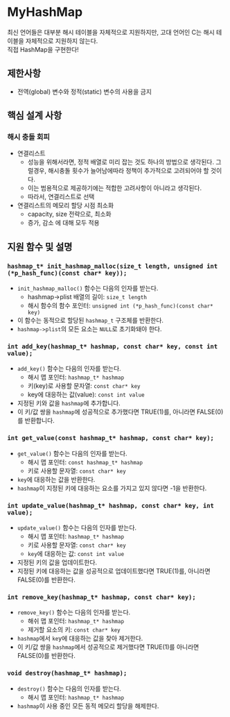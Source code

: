 # MyHashMap
최신 언어들은 대부분 해시 테이블을 자체적으로 지원하지만, 고대 언어인 C는 해시 테이블을 자체적으로 지원하지 않는다. <br>
직접 HashMap을 구현한다!

## 제한사항
- 전역(global) 변수와 정적(static) 변수의 사용을 금지
  
## 핵심 설계 사항
### 해시 충돌 회피 
- 연결리스트
    - 성능을 위해서라면, 정적 배열로 미리 잡는 것도 하나의 방법으로 생각된다. 그럴경우, 해시충돌 횟수가 늘어남에따라 정책이 추가적으로 고려되어야 할 것이다.
    - 이는 범용적으로 제공하기에는 적합한 고려사항이 아니라고 생각된다.
    - 따라서, 연결리스트로 선택
- 연결리스트의 메모리 할당 시점 최소화
    - capacity, size 전략으로, 최소화
    - 증가, 감소 에 대해 모두 적용

## 지원 함수 및 설명
### `hashmap_t* init_hashmap_malloc(size_t length, unsigned int (*p_hash_func)(const char* key));`
- `init_hashmap_malloc()` 함수는 다음의 인자를 받는다.
    - hashmap->plist 배열의 길이: `size_t length`
    - 해시 함수의 함수 포인터: `unsigned int (*p_hash_func)(const char* key)`
- 이 함수는 동적으로 할당된 `hashmap_t` 구조체를 반환한다.
- `hashmap->plist`의 모든 요소는 `NULL`로 초기화돼야 한다.
  
### `int add_key(hashmap_t* hashmap, const char* key, const int value);`
- `add_key()` 함수는 다음의 인자를 받는다.
    - 해시 맵 포인터: `hashmap_t* hashmap`
    - 키(key)로 사용할 문자열: `const char* key`
    - key에 대응하는 값(value): `const int value`
- 지정된 키와 값을 `hashmap`에 추가합니다.
- 이 키/값 쌍을 `hashmap`에 성공적으로 추가했다면 TRUE(1)를, 아니라면 FALSE(0)를 반환합니다.

### `int get_value(const hashmap_t* hashmap, const char* key);`
- `get_value()` 함수는 다음의 인자를 받는다.
    - 해시 맵 포인터: `const hashmap_t* hashmap`
    - 키로 사용할 문자열: `const char* key`
- `key`에 대응하는 값을 반환한다.
- `hashmap`이 지정된 키에 대응하는 요소를 가지고 있지 않다면 -1을 반환한다.

### `int update_value(hashmap_t* hashmap, const char* key, int value);`
- `update_value()` 함수는 다음의 인자를 받는다.
    - 해시 맵 포인터: `hashmap_t* hashmap`
    - 키로 사용할 문자열: `const char* key`
    - `key`에 대응하는 값: `const int value`
- 지정된 키의 값을 업데이트한다.
- 지정된 키에 대응하는 값을 성공적으로 업데이트했다면 TRUE(1)를, 아니라면 FALSE(0)를 반환한다.
  
### `int remove_key(hashmap_t* hashmap, const char* key);`
- `remove_key()` 함수는 다음의 인자를 받는다.
    - 해쉬 맵 포인터: `hashmap_t* hashmap`
    - 제거할 요소의 키: `const char* key`
- `hashmap`에서 `ke`y에 대응하는 값을 찾아 제거한다.
- 이 키/값 쌍을 `hashmap`에서 성공적으로 제거했다면 TRUE(1)를 아니라면 FALSE(0)를 반환한다.

### `void destroy(hashmap_t* hashmap);`
- `destroy()` 함수는 다음의 인자를 받는다.
    - 해시 맵 포인터: `hashmap_t* hashmap`
- `hashmap`이 사용 중인 모든 동적 메모리 할당을 해제한다.
